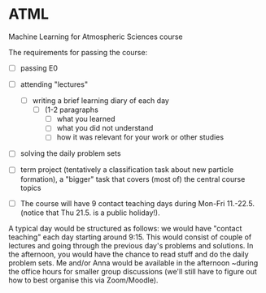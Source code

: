# ATML
Machine Learning for Atmospheric Sciences course

The requirements for passing the course:
- [ ] passing E0
- [ ] attending "lectures"
  - [ ] writing a brief learning diary of each day
    - [ ] (1-2 paragraphs
      - [ ] what you learned
      - [ ] what you did not understand
      - [ ] how it was relevant for your work or other studies
- [ ] solving the daily problem sets
- [ ] term project (tentatively a classification task about new particle formation), a "bigger" task that covers (most of) the central course topics


- [ ] The course will have 9 contact teaching days during Mon-Fri 11.-22.5. (notice that Thu 21.5. is a public holiday!).

A typical day would be structured as follows: we would have "contact teaching" each day starting around 9:15. This would consist of couple of lectures and going through the previous day's problems and solutions. In the afternoon, you would have the chance to read stuff and do the daily problem sets. Me and/or Anna would be available in the afternoon ~during the office hours for smaller group discussions (we'll still have to figure out how to best organise this via Zoom/Moodle).
